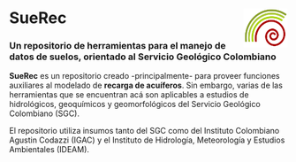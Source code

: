 <h1>
  SueRec
  <img src="LOGO_SGC.png" alt="Logo" width="80" align="right" style="margin-left: 10px;"/>
</h1>

### Un repositorio de herramientas para el manejo de datos de suelos, orientado al Servicio Geológico Colombiano

**SueRec** es un repositorio creado -principalmente- para proveer funciones auxiliares al modelado de **recarga de acuíferos**. Sin embargo, varias de las herramientas que se encuentran acá son aplicables a estudios de hidrológicos, geoquímicos y geomorfológicos del Servicio Geológico Colombiano (SGC).

El repositorio utiliza insumos tanto del SGC como del Instituto Colombiano Agustin Codazzi (IGAC) y el Instituto de Hidrología, Meteorología y Estudios Ambientales (IDEAM).
